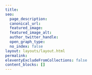 ```yaml
---
title:
seo:
  page_description:
  canonical_url:
  featured_image:
  featured_image_alt:
  author_twitter_handle:
  open_graph_type:
  no_index: false
layout: layouts/layout.html
permalink: 
eleventyExcludeFromCollections: false
content_blocks: []
---
```

